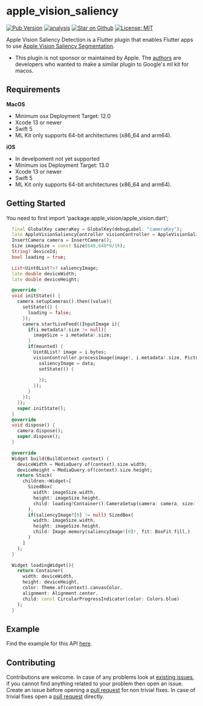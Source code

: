 # apple\_vision\_saliency

[![Pub Version](https://img.shields.io/pub/v/apple_vision_saliency)](https://pub.dev/packages/apple_vision_saliency)
[![analysis](https://github.com/Knightro63/apple_vision/actions/workflows/flutter.yml/badge.svg)](https://github.com/Knightro63/apple_vision/actions/)
[![Star on Github](https://img.shields.io/github/stars/Knightro63/apple_vision.svg?style=flat&logo=github&colorB=deeppink&label=stars)](https://github.com/Knightro63/apple_vision)
[![License: MIT](https://img.shields.io/badge/license-MIT-purple.svg)](https://opensource.org/licenses/MIT)

Apple Vision Saliency Detection is a Flutter plugin that enables Flutter apps to use [Apple Vision Saliency Segmentation](https://developer.apple.com/documentation/vision/vnsaliencyimageobservation).

- This plugin is not sponsor or maintained by Apple. The [authors](https://github.com/Knightro63/apple_vision/blob/main/AUTHORS) are developers who wanted to make a similar plugin to Google's ml kit for macos.

## Requirements

**MacOS**
 - Minimum osx Deployment Target: 12.0
 - Xcode 13 or newer
 - Swift 5
 - ML Kit only supports 64-bit architectures (x86_64 and arm64).

**iOS**
 - In develpoment not yet supported
 - Minimum ios Deployment Target: 13.0
 - Xcode 13 or newer
 - Swift 5
 - ML Kit only supports 64-bit architectures (x86_64 and arm64).

## Getting Started

You need to first import 'package:apple_vision/apple_vision.dart';

```dart
  final GlobalKey cameraKey = GlobalKey(debugLabel: "cameraKey");
  late AppleVisionSaliencyController visionController = AppleVisionSaliencyController();
  InsertCamera camera = InsertCamera();
  Size imageSize = const Size(640,640*9/16);
  String? deviceId;
  bool loading = true;

  List<Uint8List?>? saliencyImage;
  late double deviceWidth;
  late double deviceHeight;

  @override
  void initState() {
    camera.setupCameras().then((value){
      setState(() {
        loading = false;
      });
      camera.startLiveFeed((InputImage i){
        if(i.metadata?.size != null){
          imageSize = i.metadata!.size;
        }
        if(mounted) {
          Uint8List? image = i.bytes;
          visionController.processImage(image!, i.metadata!.size, PictureFormat.png).then((data){
            saliencyImage = data;
            setState(() {
              
            });
          });
        }
      });
    });
    super.initState();
  }
  @override
  void dispose() {
    camera.dispose();
    super.dispose();
  }

  @override
  Widget build(BuildContext context) {
    deviceWidth = MediaQuery.of(context).size.width;
    deviceHeight = MediaQuery.of(context).size.height;
    return Stack(
      children:<Widget>[
        SizedBox(
          width: imageSize.width, 
          height: imageSize.height, 
          child: loading?Container():CameraSetup(camera: camera, size: imageSize)
        ),
        if(saliencyImage?[0] != null) SizedBox(
          width: imageSize.width, 
          height: imageSize.height, 
          child: Image.memory(saliencyImage![0]!, fit: BoxFit.fill,)
        )
      ]
    );
  }

  Widget loadingWidget(){
    return Container(
      width: deviceWidth,
      height: deviceHeight,
      color: Theme.of(context).canvasColor,
      alignment: Alignment.center,
      child: const CircularProgressIndicator(color: Colors.blue)
    );
  }
```

## Example

Find the example for this API [here](https://github.com/Knightro63/apple_vision/tree/main/packages/apple_vision_saliency/example/lib/main.dart).

## Contributing

Contributions are welcome.
In case of any problems look at [existing issues](https://github.com/Knightro63/apple_vision/issues), if you cannot find anything related to your problem then open an issue.
Create an issue before opening a [pull request](https://github.com/Knightro63/apple_vision/pulls) for non trivial fixes.
In case of trivial fixes open a [pull request](https://github.com/Knightro63/apple_vision/pulls) directly.
